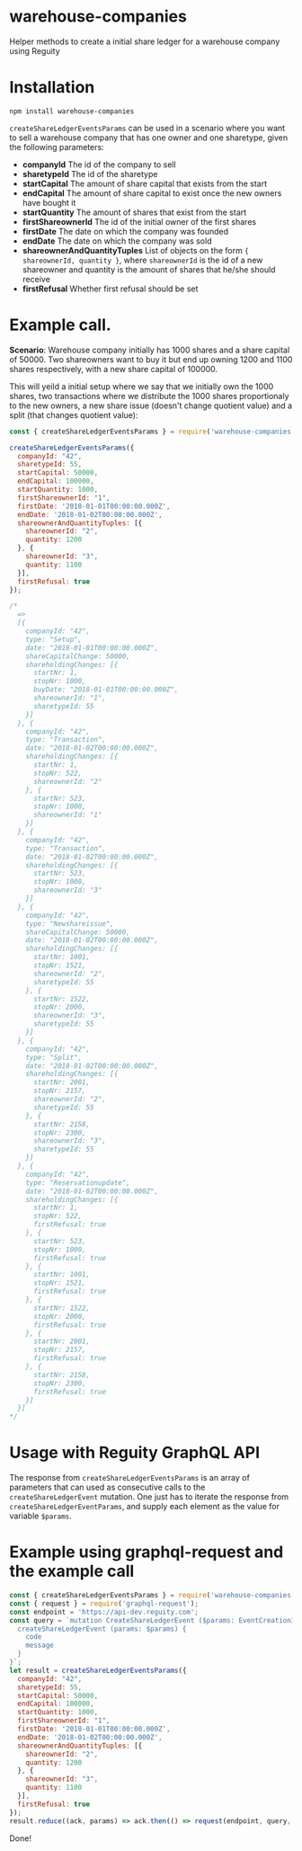 # warehouse-companies
Helper methods to create a initial share ledger for a warehouse company using Reguity

# Installation
```
npm install warehouse-companies
```

`createShareLedgerEventsParams` can be used in a scenario where you want to sell a warehouse company that has
one owner and one sharetype, given the following parameters:

* **companyId** The id of the company to sell
* **sharetypeId** The id of the sharetype
* **startCapital** The amount of share capital that exists from the start
* **endCapital** The amount of share capital to exist once the new owners have bought it
* **startQuantity** The amount of shares that exist from the start
* **firstShareownerId** The id of the initial owner of the first shares
* **firstDate** The date on which the company was founded
* **endDate** The date on which the company was sold
* **shareownerAndQuantityTuples** List of objects on the form `{ shareownerId, quantity }`, where `shareownerId` is the id of a new shareowner and quantity is the amount of shares that he/she should receive
* **firstRefusal** Whether first refusal should be set

# Example call.
**Scenario**: Warehouse company initially has 1000 shares and a share capital of 50000.
Two shareowners want to buy it but end up owning 1200 and 1100 shares respectively, with a new share capital of 100000.


This will yeild a initial setup where we say that we initially own the 1000 shares, two transactions where we distribute the 1000 shares proportionaly to the new owners, a new share issue (doesn't change quotient value) and a split (that changes quotient value):

```js
const { createShareLedgerEventsParams } = require('warehouse-companies');

createShareLedgerEventsParams({
  companyId: "42",
  sharetypeId: 55,
  startCapital: 50000,
  endCapital: 100000,
  startQuantity: 1000,
  firstShareownerId: "1",
  firstDate: '2018-01-01T00:00:00.000Z',
  endDate: '2018-01-02T00:00:00.000Z',
  shareownerAndQuantityTuples: [{
    shareownerId: "2",
    quantity: 1200
  }, {
    shareownerId: "3",
    quantity: 1100
  }],
  firstRefusal: true
});

/*
  =>
  [{
    companyId: "42",
    type: "Setup",
    date: "2018-01-01T00:00:00.000Z",
    shareCapitalChange: 50000,
    shareholdingChanges: [{
      startNr: 1,
      stopNr: 1000,
      buyDate: "2018-01-01T00:00:00.000Z",
      shareownerId: "1",
      sharetypeId: 55
    }]
  }, {
    companyId: "42",
    type: "Transaction",
    date: "2018-01-02T00:00:00.000Z",
    shareholdingChanges: [{
      startNr: 1,
      stopNr: 522,
      shareownerId: "2"
    }, {
      startNr: 523,
      stopNr: 1000,
      shareownerId: "1"
    }]
  }, {
    companyId: "42",
    type: "Transaction",
    date: "2018-01-02T00:00:00.000Z",
    shareholdingChanges: [{
      startNr: 523,
      stopNr: 1000,
      shareownerId: "3"
    }]
  }, {
    companyId: "42",
    type: "Newshareissue",
    shareCapitalChange: 50000,
    date: "2018-01-02T00:00:00.000Z",
    shareholdingChanges: [{
      startNr: 1001,
      stopNr: 1521,
      shareownerId: "2",
      sharetypeId: 55
    }, {
      startNr: 1522,
      stopNr: 2000,
      shareownerId: "3",
      sharetypeId: 55
    }]
  }, {
    companyId: "42",
    type: "Split",
    date: "2018-01-02T00:00:00.000Z",
    shareholdingChanges: [{
      startNr: 2001,
      stopNr: 2157,
      shareownerId: "2",
      sharetypeId: 55
    }, {
      startNr: 2158,
      stopNr: 2300,
      shareownerId: "3",
      sharetypeId: 55
    }]
  }, {
    companyId: "42",
    type: "Reservationupdate",
    date: "2018-01-02T00:00:00.000Z",
    shareholdingChanges: [{
      startNr: 1,
      stopNr: 522,
      firstRefusal: true
    }, {
      startNr: 523,
      stopNr: 1000,
      firstRefusal: true
    }, {
      startNr: 1001,
      stopNr: 1521,
      firstRefusal: true
    }, {
      startNr: 1522,
      stopNr: 2000,
      firstRefusal: true
    }, {
      startNr: 2001,
      stopNr: 2157,
      firstRefusal: true
    }, {
      startNr: 2158,
      stopNr: 2300,
      firstRefusal: true
    }]
  }]
*/
```

# Usage with Reguity GraphQL API
The response from `createShareLedgerEventsParams` is an array of parameters that can used as consecutive calls to the `createShareLedgerEvent` mutation.
One just has to iterate the response from `createShareLedgerEventParams`, and supply each element as the value for variable `$params`.

# Example using graphql-request and the example call
```js
const { createShareLedgerEventsParams } = require('warehouse-companies');
const { request } = require('graphql-request');
const endpoint = 'https://api-dev.reguity.com';
const query = `mutation CreateShareLedgerEvent ($params: EventCreationInput!) {
  createShareLedgerEvent (params: $params) {
    code
    message
  }
}`;
let result = createShareLedgerEventsParams({
  companyId: "42",
  sharetypeId: 55,
  startCapital: 50000,
  endCapital: 100000,
  startQuantity: 1000,
  firstShareownerId: "1",
  firstDate: '2018-01-01T00:00:00.000Z',
  endDate: '2018-01-02T00:00:00.000Z',
  shareownerAndQuantityTuples: [{
    shareownerId: "2",
    quantity: 1200
  }, {
    shareownerId: "3",
    quantity: 1100
  }],
  firstRefusal: true
});
result.reduce((ack, params) => ack.then(() => request(endpoint, query, { params })), Promise.all([]));
```

Done!
